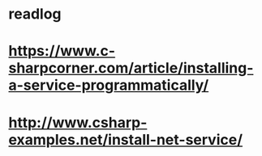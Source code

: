 # readlog
# https://www.c-sharpcorner.com/article/installing-a-service-programmatically/  
# http://www.csharp-examples.net/install-net-service/
